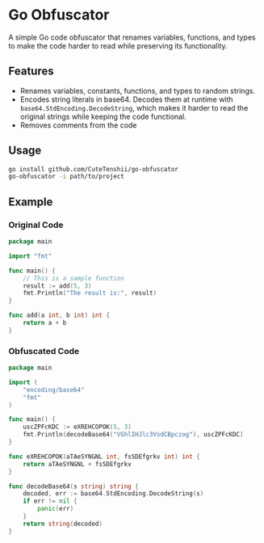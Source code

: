 # Go Obfuscator

A simple Go code obfuscator that renames variables, functions, and types to make the code harder to read while preserving its functionality.

## Features

- Renames variables, constants, functions, and types to random strings.
- Encodes string literals in base64. Decodes them at runtime with `base64.StdEncoding.DecodeString`, which makes it harder to read the original strings while keeping the code functional.
- Removes comments from the code

## Usage

```bash
go install github.com/CuteTenshii/go-obfuscator
go-obfuscator -i path/to/project
```

## Example

### Original Code

```go
package main

import "fmt"

func main() {
    // This is a sample function
    result := add(5, 3)
    fmt.Println("The result is:", result)
}

func add(a int, b int) int {
    return a + b
}
```

### Obfuscated Code

```go
package main

import (
    "encoding/base64"
    "fmt"
)

func main() {
    uscZPFcKDC := eXREHCOPOK(5, 3)
    fmt.Println(decodeBase64("VGhlIHJlc3VsdCBpczog"), uscZPFcKDC)
}

func eXREHCOPOK(aTAeSYNGNL int, fsSDEfgrkv int) int {
    return aTAeSYNGNL + fsSDEfgrkv
}

func decodeBase64(s string) string {
    decoded, err := base64.StdEncoding.DecodeString(s)
    if err != nil {
        panic(err)
    }
    return string(decoded)
}
```
